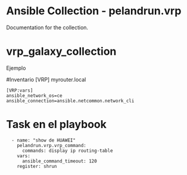 # Ansible Collection - pelandrun.vrp

Documentation for the collection.
# vrp_galaxy_collection

Ejemplo

#Inventario
[VRP]
myrouter.local
```
[VRP:vars]
ansible_network_os=ce
ansible_connection=ansible.netcommon.network_cli
```
# Task en el playbook

```  
  - name: "show de HUAWEI"
    pelandrun.vrp.vrp_command:
      commands: display ip routing-table
    vars:
      ansible_command_timeout: 120
    register: shrun
```
